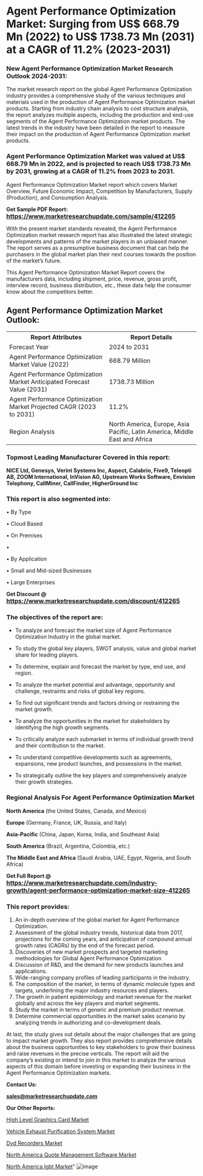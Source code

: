 # Agent Performance Optimization Market: Surging from US$ 668.79 Mn (2022) to US$ 1738.73 Mn (2031) at a CAGR of 11.2% (2023-2031)

<strong><h3>New Agent Performance Optimization Market Research Outlook 2024-2031:</h3></strong>

The market research report on the global Agent Performance Optimization industry provides a comprehensive study of the various techniques and materials used in the production of Agent Performance Optimization market products. Starting from industry chain analysis to cost structure analysis, the report analyzes multiple aspects, including the production and end-use segments of the Agent Performance Optimization market products. The latest trends in the industry have been detailed in the report to measure their impact on the production of Agent Performance Optimization market products.

<strong><h3>Agent Performance Optimization Market was valued at US$ 668.79 Mn in 2022, and is projected to reach US$ 1738.73 Mn by 2031, growing at a CAGR of 11.2% from 2023 to 2031.</h3></strong>

Agent Performance Optimization Market report which covers Market Overview, Future Economic Impact, Competition by Manufacturers, Supply (Production), and Consumption Analysis.

<strong>Get Sample PDF Report: <a href=https://www.marketresearchupdate.com/sample/412265><font size=3 color=#0000ff>https://www.marketresearchupdate.com/sample/412265</font></a></strong>

With the present market standards revealed, the Agent Performance Optimization market research report has also illustrated the latest strategic developments and patterns of the market players in an unbiased manner. The report serves as a presumptive business document that can help the purchasers in the global market plan their next courses towards the position of the market’s future.

This Agent Performance Optimization Market Report covers the manufacturers data, including shipment, price, revenue, gross profit, interview record, business distribution, etc., these data help the consumer know about the competitors better.

<html>
<body>

<h2>Agent Performance Optimization Market Outlook:</h2>

<table>
  <tr>
    <th>Report Attributes</th>
    <th>Report Details</th>
  </tr>
  <tr>
    <td>Forecast Year</td>
    <td>2024 to 2031</td>
  </tr>
  <tr>
    <td>Agent Performance Optimization Market Value (2022)</td>
    <td>668.79 Million</td>
  </tr>
  <tr>
    <td>Agent Performance Optimization Market Anticipated Forecast Value (2031)</td>
    <td>1738.73 Million</td>
  </tr>
  <tr>
    <td>Agent Performance Optimization Market Projected CAGR (2023 to 2031)</td>
    <td>11.2%</td>
  </tr>
  <tr>
    <td>Region Analysis</td>
    <td>North America, Europe, Asia Pacific, Latin America, Middle East and Africa</td>
  </tr>
</table>

</body>
</html>

<strong><h3>Topmost Leading Manufacturer Covered in this report:</h3></strong>

<strong>NICE Ltd, Genesys, Verint Systems Inc, Aspect, Calabrio, Five9, Teleopti AB, ZOOM International, InVision AG, Upstream Works Software, Envision Telephony, CallMiner, CallFinder, HigherGround Inc</strong>

<strong><h3>This report is also segmented into:</h3></strong>

• By Type

• Cloud Based

• On Premises

• 

• By Application

• Small and Mid-sized Businesses

• Large Enterprises

<strong>Get Discount @ <a href=https://www.marketresearchupdate.com/discount/412265><font size=3 color=#0000ff>https://www.marketresearchupdate.com/discount/412265</font></a></strong>

<strong><h3>The objectives of the report are:</h3></strong>

- To analyze and forecast the market size of Agent Performance Optimization Industry in the global market.

- To study the global key players, SWOT analysis, value and global market share for leading players.

- To determine, explain and forecast the market by type, end use, and region.

- To analyze the market potential and advantage, opportunity and challenge, restraints and risks of global key regions.

- To find out significant trends and factors driving or restraining the market growth.

- To analyze the opportunities in the market for stakeholders by identifying the high growth segments.

- To critically analyze each submarket in terms of individual growth trend and their contribution to the market.

- To understand competitive developments such as agreements, expansions, new product launches, and possessions in the market.

- To strategically outline the key players and comprehensively analyze their growth strategies.

<strong><h3>Regional Analysis For Agent Performance Optimization Market</h3></strong>

<strong>North America</strong> (the United States, Canada, and Mexico)

<strong>Europe</strong> (Germany, France, UK, Russia, and Italy)

<strong>Asia-Pacific</strong> (China, Japan, Korea, India, and Southeast Asia)

<strong>South America</strong> (Brazil, Argentina, Colombia, etc.)

<strong>The Middle East and Africa</strong> (Saudi Arabia, UAE, Egypt, Nigeria, and South Africa)

<strong>Get Full Report @ <a href=https://www.marketresearchupdate.com/industry-growth/agent-performance-optimization-market-size-412265><font size=3 color=#0000ff>https://www.marketresearchupdate.com/industry-growth/agent-performance-optimization-market-size-412265</font></a></strong>

<strong><h3>This report provides:</h3></strong>
<ol>
  <li>An in-depth overview of the global market for Agent Performance Optimization.</li>
  <li>Assessment of the global industry trends, historical data from 2017, projections for the coming years, and anticipation of compound annual growth rates (CAGRs) by the end of the forecast period.</li>
  <li>Discoveries of new market prospects and targeted marketing methodologies for Global Agent Performance Optimization</li>
  <li>Discussion of R&amp;D, and the demand for new products launches and applications.</li>
  <li>Wide-ranging company profiles of leading participants in the industry.</li>
  <li>The composition of the market, in terms of dynamic molecule types and targets, underlining the major industry resources and players.</li>
  <li>The growth in patient epidemiology and market revenue for the market globally and across the key players and market segments.</li>
  <li>Study the market in terms of generic and premium product revenue.</li>
  <li>Determine commercial opportunities in the market sales scenario by analyzing trends in authorizing and co-development deals.</li>
</ol>

At last, the study gives out details about the major challenges that are going to impact market growth. They also report provides comprehensive details about the business opportunities to key stakeholders to grow their business and raise revenues in the precise verticals. The report will aid the company’s existing or intend to join in this market to analyze the various aspects of this domain before investing or expanding their business in the Agent Performance Optimization markets.

<strong>Contact Us:</strong>

<strong>sales@marketresearchupdate.com</strong>

<strong>Our Other Reports:</strong>

<a href=https://www.linkedin.com/pulse/high-level-graphics-card-market-2023-latest-trending>High Level Graphics Card Market</a>

<a href=https://www.linkedin.com/pulse/vehicle-exhaust-purification-system-market-size-1f>Vehicle Exhaust Purification System Market</a>

<a href=https://www.linkedin.com/pulse/dvd-recorders-market-outlooks-2023-size-players>Dvd Recorders Market</a>

<a href=https://www.linkedin.com/pulse/north-america-quote-management-software-market>North America Quote Management Software Market</a>

<a href=https://www.linkedin.com/pulse/north-america-igbt-market-2023-industry-outlook>North America Igbt Market</a>"
![image](https://github.com/Ankan-2/Market-Research-News/assets/158291571/83f138b3-55ed-4d6b-9bb6-7a1b095e21ac)
